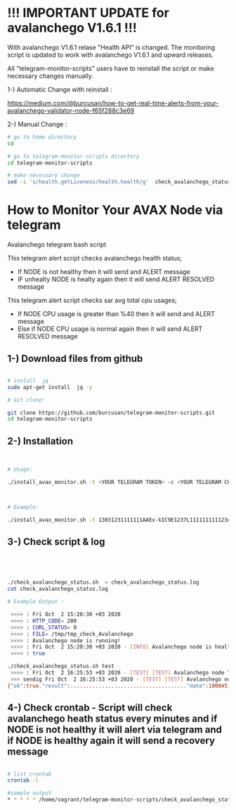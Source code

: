 # !!! IMPORTANT UPDATE for avalanchego V1.6.1 !!!

With avalanchego V1.6.1 relase "Health API" is changed.
The monitoring script is updated to work with avalanchego V1.6.1 and upward releases.  

All "telegram-monitor-scripts" users have to reinstall the script or make necessary changes manually.

1-) Automatic Change with reinstall : 

https://medium.com/@burcusan/how-to-get-real-time-alerts-from-your-avalanchego-validator-node-f65f288c3e69

2-) Manual Change : 
```bash
# go to home directory
cd

# go to telegram-monitor-scripts directory
cd telegram-monitor-scripts

# make necessary change
sed -i 's/health.getLiveness/health.health/g'  check_avalanchego_status.sh

```


# How to Monitor Your AVAX Node via telegram

Avalanchego telegram bash script

This telegram alert script checks avalanchego health status;

- If NODE is not healthy then it will send and ALERT message
- IF unhealty NODE is healty again then it will send ALERT RESOLVED message

This telegram alert script checks sar avg total cpu usages;

- If NODE CPU usage is greater than %40 then it will send and ALERT message
- Else if NODE CPU usage is normal again then it will send ALERT RESOLVED message



## 1-) Download files from github

```bash

# install  jq 
sudo apt-get install  jq -y

# Git clone:

git clone https://github.com/burcusan/telegram-monitor-scripts.git
cd telegram-monitor-scripts


```



## 2-) Installation


```bash


# Usage:

./install_avax_monitor.sh -t <YOUR TELEGRAM TOKEN> -c <YOUR TELEGRAM CHAT ID> -p <CPU THRESHOLD> 



# Example:

./install_avax_monitor.sh -t 13031231111111AAEx-kIC9E1237L111111111123ongZ3_c-g -c 10522222228 -p 50.00


```




## 3-) Check script & log 


```bash




./check_avalanchego_status.sh  > check_avalanchego_status.log
cat check_avalanchego_status.log

# Example Output :

 >>>> : Fri Oct  2 15:20:30 +03 2020
 >>>> : HTTP_CODE= 200
 >>>> : CURL_STATUS= 0
 >>>> : FILE= /tmp/tmp_check_Avalanchego
 >>>> : Avalanchego node is running!
 >>>> : Fri Oct  2 15:20:30 +03 2020 - [INFO] Avalanchego node is healthy ! -  health.getLiveness result.healthy=true hostname=oracle-1
 >>>> : true

```


```bash
./check_avalanchego_status.sh test
 >>>> : Fri Oct  2 16:25:53 +03 2020 - [TEST] [TEST] Avalanchego node TEST message !!!..
 >>> sendig Fri Oct  2 16:25:53 +03 2020 - [TEST] [TEST] Avalanchego node TEST message !!!..
{"ok":true,"result":....................................."date":100045154,"text":"Fri Oct  2 16:25:53  03 2020 - [TEST] [TEST] Avalanchego node TEST message !!!.."}}

```


## 4-) Check crontab -  Script will check avalanchego heath status every minutes and if NODE is not healthy it will alert via telegram and if NODE is healthy again it will send a recovery message 


```bash

# list crontab
crontab -l

#sample output
* * * * * /home/vagrant/telegram-monitor-scripts/check_avalanchego_status.sh > /home/vagrant/telegram-monitor-scripts/check_avalanchego_status.log 2>&1
```

